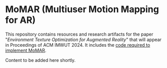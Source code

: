 # MoMAR (Multiuser Motion Mapping for AR)
This repository contains resources and research artifacts for the paper "_Environment Texture Optimization for Augmented Reality_" that will appear in Proceedings of ACM IMWUT 2024. It includes the [code required to implement MoMAR](#implementation-resources).

Content to be added here shortly.
